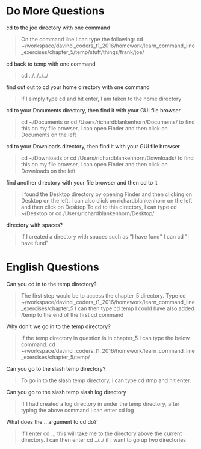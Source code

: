 
# Do More Questions

cd to the joe directory with one command

> On the command line I can type the following:
> cd ~/workspace/davinci_coders_t1_2016/homework/learn_command_line_exercises/chapter_5/temp/stuff/things/frank/joe/

cd back to temp with one command

> cd ../../../../

find out out to cd your home directory with one command

> if I simply type cd and hit enter, I am taken to the home directory

cd to your Documents directory, then find it with your GUI file browser

> cd ~/Documents or cd /Users/richardblankenhorn/Documents/
> to find this on my file browser, I can open Finder and then click on Documents on the left

cd to your Downloads directory, then find it with your GUI file browser

> cd ~/Downloads or cd /Users/richardblankenhorn/Downloads/
> to find this on my file browser, I can open Finder and then click on Downloads on the left

find another directory with your file browser and then cd to it

> I found the Desktop directory by opening Finder and then clicking on Desktop on the left. 
> I can also click on richardblankenhorn on the left and then click on Desktop
> To cd to this directory, I can type cd ~/Desktop or cd /Users/richardblankenhorn/Desktop/

directory with spaces?

> If I created a directory with spaces such as "I have fund" I can cd "I have fund"

# English Questions

Can you cd in to the temp directory?

> The first step would be to access the chapter_5 directory.
> Type cd ~/workspace/davinci_coders_t1_2016/homework/learn_command_line_exercises/chapter_5
> I can then type cd temp
> I could have also added /temp to the end of the first cd command

Why don't we go in to the temp directory?

> If the temp directory in question is in chapter_5 I can type the below command.
> cd ~/workspace/davinci_coders_t1_2016/homework/learn_command_line_exercises/chapter_5/temp/

Can you go to the slash temp directory?

> To go in to the slash temp directory, I can type cd /tmp and hit enter.

Can you go to the slash temp slash log directory

> If I had created a log directory in under the temp directory, after typing the above command I can enter
> cd log

What does the .. argument to cd do?

> If I enter cd .., this will take me to the directory above the current directory.
> I can then enter cd ../../ if I want to go up two directories
